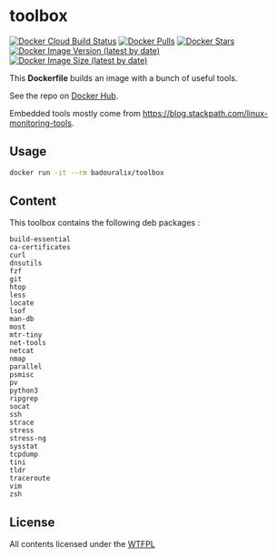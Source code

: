 # toolbox

[![Docker Cloud Build Status](https://img.shields.io/docker/cloud/build/badouralix/toolbox?label=build&logo=docker&logoColor=white)](https://hub.docker.com/r/badouralix/toolbox)
[![Docker Pulls](https://img.shields.io/docker/pulls/badouralix/toolbox?label=pulls&logo=docker&logoColor=white)](https://hub.docker.com/r/badouralix/toolbox)
[![Docker Stars](https://img.shields.io/docker/stars/badouralix/toolbox?label=stars&logo=docker&logoColor=white)](https://hub.docker.com/r/badouralix/toolbox)
[![Docker Image Version (latest by date)](https://img.shields.io/docker/v/badouralix/toolbox?logo=docker&logoColor=white)](https://hub.docker.com/r/badouralix/toolbox)
[![Docker Image Size (latest by date)](https://img.shields.io/docker/image-size/badouralix/toolbox?label=size&logo=docker&logoColor=white)](https://hub.docker.com/r/badouralix/toolbox)

This **Dockerfile** builds an image with a bunch of useful tools.

See the repo on [Docker Hub](https://hub.docker.com/r/badouralix/toolbox/).

Embedded tools mostly come from <https://blog.stackpath.com/linux-monitoring-tools>.

## Usage

```bash
docker run -it --rm badouralix/toolbox
```

## Content

This toolbox contains the following deb packages :

```text
build-essential
ca-certificates
curl
dnsutils
fzf
git
htop
less
locate
lsof
man-db
most
mtr-tiny
net-tools
netcat
nmap
parallel
psmisc
pv
python3
ripgrep
socat
ssh
strace
stress
stress-ng
sysstat
tcpdump
tini
tldr
traceroute
vim
zsh
```

## License

All contents licensed under the [WTFPL](https://github.com/badouralix/dockerfiles/blob/main/LICENSE)
